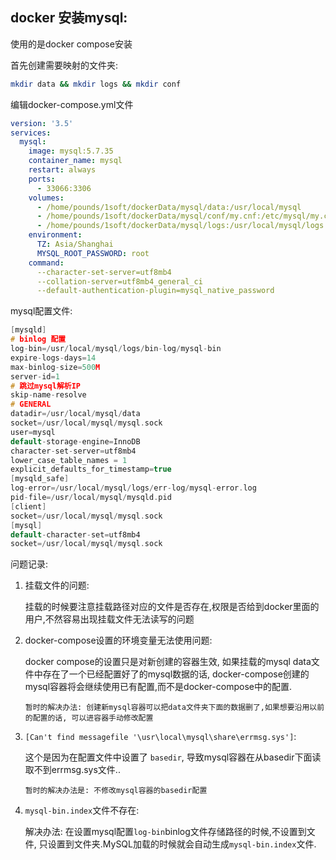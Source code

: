 ## docker 安装mysql:

使用的是docker compose安装

首先创建需要映射的文件夹:

```bash
mkdir data && mkdir logs && mkdir conf
```

编辑docker-compose.yml文件

```yml
version: '3.5'
services:
  mysql:
    image: mysql:5.7.35
    container_name: mysql
    restart: always
    ports:
      - 33066:3306
    volumes:
      - /home/pounds/1soft/dockerData/mysql/data:/usr/local/mysql
      - /home/pounds/1soft/dockerData/mysql/conf/my.cnf:/etc/mysql/my.cnf
      - /home/pounds/1soft/dockerData/mysql/logs:/usr/local/mysql/logs
    environment:
      TZ: Asia/Shanghai
      MYSQL_ROOT_PASSWORD: root
    command:
      --character-set-server=utf8mb4
      --collation-server=utf8mb4_general_ci
      --default-authentication-plugin=mysql_native_password 
```

mysql配置文件:

```c
[mysqld]
# binlog 配置
log-bin=/usr/local/mysql/logs/bin-log/mysql-bin
expire-logs-days=14
max-binlog-size=500M
server-id=1
# 跳过mysql解析IP
skip-name-resolve
# GENERAL
datadir=/usr/local/mysql/data
socket=/usr/local/mysql/mysql.sock
user=mysql
default-storage-engine=InnoDB
character-set-server=utf8mb4
lower_case_table_names = 1
explicit_defaults_for_timestamp=true
[mysqld_safe]
log-error=/usr/local/mysql/logs/err-log/mysql-error.log
pid-file=/usr/local/mysql/mysqld.pid
[client]
socket=/usr/local/mysql/mysql.sock
[mysql]
default-character-set=utf8mb4
socket=/usr/local/mysql/mysql.sock
```

问题记录:

1. 挂载文件的问题:

   挂载的时候要注意挂载路径对应的文件是否存在,权限是否给到docker里面的用户,不然容易出现挂载文件无法读写的问题

2. docker-compose设置的环境变量无法使用问题:

   docker compose的设置只是对新创建的容器生效, 如果挂载的mysql data文件中存在了一个已经配置好了的mysql数据的话, docker-compose创建的mysql容器将会继续使用已有配置,而不是docker-compose中的配置.

   `暂时的解决办法: 创建新mysql容器可以把data文件夹下面的数据删了,如果想要沿用以前的配置的话, 可以进容器手动修改配置`

3. `[Can't find messagefile '\usr\local\mysql\share\errmsg.sys']`:

   这个是因为在配置文件中设置了 `basedir`, 导致mysql容器在从basedir下面读取不到errmsg.sys文件..

   `暂时的解决办法是: 不修改mysql容器的basedir配置`

4. `mysql-bin.index`文件不存在:

   解决办法: 在设置mysql配置`log-bin`binlog文件存储路径的时候,不设置到文件, 只设置到文件夹.MySQL加载的时候就会自动生成`mysql-bin.index`文件.